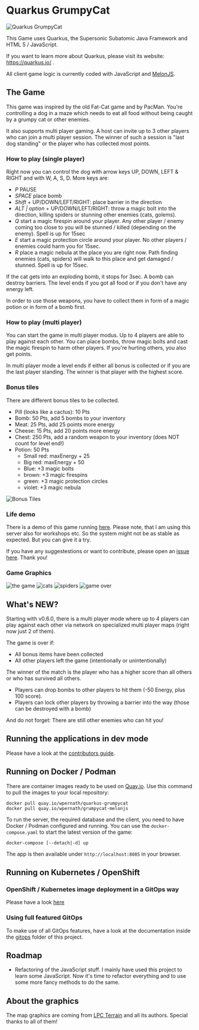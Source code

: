# Quarkus GrumpyCat
![Quarkus GrumpyCat](./melonjs-client/src/main/client/data/img/GrumpyCat-Title.png)

This Game uses Quarkus, the Supersonic Subatomic Java Framework and HTML 5 / JavaScript.

If you want to learn more about Quarkus, please visit its website: https://quarkus.io/ .

All client game logic is currently coded with JavaScript and [MelonJS](https://github.com/melonjs/melonjs).

## The Game

This game was inspired by the old Fat-Cat game and by PacMan. You're controlling a dog in a maze which needs to eat all food without being caught by a grumpy cat or other enemies. 

It also supports multi player gaming. A host can invite up to 3 other players who can join a multi player session. The winner of such a session is "last dog standing" or the player who has collected most points.

### How to play (single player)
Right now you can control the dog with arrow keys UP, DOWN, LEFT & RIGHT and with W, A, S, D. More keys are:

- *P* PAUSE
- *SPACE* place bomb
- *Shift* + UP/DOWN/LEFT/RIGHT: place barrier in the direction
- *ALT | option* + UP/DOWN/LEFT/RIGHT: throw a magic bolt into the direction, killing spiders or stunning other enemies (cats, golems).
- *Q* start a magic firespin around your player. Any other player / enemy coming too close to you will be stunned / killed (depending on the enemy). Spell is up for 15sec
- *E* start a magic protection circle around your player. No other players / enemies could harm you for 15sec.
- *R* place a magic nebula at the place you are right now. Path finding enemies (cats, spiders) will walk to this place and get damaged / stunned. Spell is up for 15sec.

If the cat gets into an exploding bomb, it stops for 3sec. A bomb can destroy barriers. The level ends if you got all food or if you don't have any energy left.

In order to use those weapons, you have to collect them in form of a magic potion or in form of a bomb first. 
  
### How to play (multi player)
You can start the game in multi player modus. Up to 4 players are able to play against each other. 
You can place bombs, throw magic bolts and cast the magic firespin to harm other players. If you're hurting others, you also get points.

In multi player mode a level ends if either all bonus is collected or if you are the last player standing. The winner is that player with the highest score. 


### Bonus tiles
There are different bonus tiles to be collected. 
- Pill (looks like a cactus): 10 Pts
- Bomb: 50 Pts, add 5 bombs to your inventory
- Meat: 25 Pts, add 25 points more energy
- Cheese: 15 Pts, add 20 points more energy
- Chest: 250 Pts, add a random weapon to your inventory (does NOT count for level end!)
- Potion: 50 Pts
  - Small red: maxEnergy + 25
  - Big red: maxEnergy + 50
  - Blue: +3 magic bolts 
  - brown: +3 magic firespins
  - green: +3 magic protection circles
  - violet: +3 magic nebula

![Bonus Tiles](./docs/37E7903F-54F1-40A4-8E73-9DB6198D4BD2.jpeg)

### Life demo
There is a demo of this game running [here](http://cat-client-grumpycat.apps.ruby.rhepds.com). 
Please note, that I am using this server also for workshops etc. So the system might not be as stable as expected. But you can give it a try.

If you have any suggestestions or want to contribute, please open an [issue here](https://github.com/wpernath/quarkus-grumpycat/issues). Thank you!


### Game Graphics

![the game](docs/game-title.png)
![cats](docs/the-game1.png)
![spiders](docs/the-game2.png)
![game over](docs/game-over.png)


## What's NEW?
Starting with v0.6.0, there is a multi player mode where up to 4 players can play against each other via network on specialized multi player maps (right now just 2 of them). 

The game is over if:
- All bonus items have been collected
- All other players left the game (intentionally or unintentionally)

The winner of the match is the player who has a higher score than all others or who has survived all others. 

- Players can drop bombs to other players to hit them (-50 Energy, plus 100 score). 
- Players can lock other players by throwing a barrier into the way (those can be destroyed with a bomb)

And do not forget: There are still other enemies who can hit you!


## Running the applications in dev mode
Please have a look at the [contributors guide](./CONTRIBUTING.md).

## Running on Docker / Podman
There are container images ready to be used on [Quay.io](https://quay.io/wpernath/quarkus-grumpycat). Use this command to pull the images to your local repository:

```shell
docker pull quay.io/wpernath/quarkus-grumpycat
docker pull quay.io/wpernath/grumpycat-melonjs
```

To run the server, the required database and the client, you need to have Docker / Podman configured and running. You can use the `docker-compose.yaml` to start the latest version of the game:

```shell
docker-compose [--detach|-d] up
```

The app is then available under `http://localhost:8085` in your browser.


## Running on Kubernetes / OpenShift

### OpenShift / Kubernetes image deployment in a GitOps way
Please have a look [here](./kubernetes-config/README.md)

### Using full featured GitOps
To make use of all GitOps features, have a look at the documentation inside the [gitops](./gitops/README.md) folder of this project. 



## Roadmap

- Refactoring of the JavaScript stuff. I mainly have used this project to learn some JavaScript. Now it's time to refactor everything and to use some more fancy methods to do the same.


## About the graphics
The map graphics are coming from [LPC Terrain](https://opengameart.org/content/tiled-terrains) and all its authors. Special thanks to all of them!
                    
